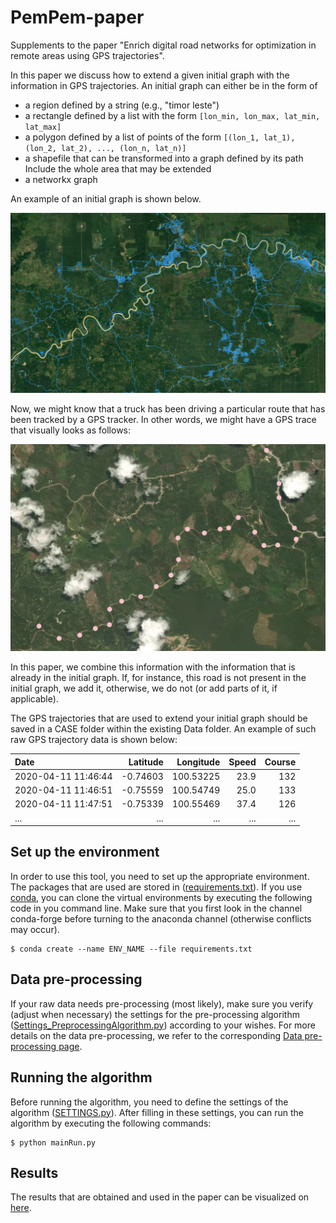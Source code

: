 # PemPem-paper
Supplements to the paper "Enrich digital road networks for optimization in remote areas using GPS trajectories".

[comment]: <> (Include authors)


In this paper we discuss how to extend a given initial graph with the information in GPS trajectories. An initial graph can either be in the form of
- a region defined by a string (e.g., "timor leste") 
- a rectangle defined by a list with the form `[lon_min, lon_max, lat_min, lat_max]`
- a polygon defined by a list of points of the form `[(lon_1, lat_1), (lon_2, lat_2), ..., (lon_n, lat_n)]`
- a shapefile that can be transformed into a graph defined by its path Include the whole area that may be extended
- a networkx graph

An example of an initial graph is shown below. 

<img src="readmefigures/initial_graph_example.png" width="800">

Now, we might know that a truck has been driving a particular route that has been tracked by a GPS tracker. In other words, we might have a GPS trace that visually looks as follows: 

<img src="readmefigures/trajectory_example.png" width="600">

In this paper, we combine this information with the information that is already in the initial graph. If, for instance, this road is not present in the initial graph, we add it, otherwise, we do not (or add parts of it, if applicable). 

The GPS trajectories that are used to extend your initial graph should be saved in a CASE folder within the existing Data folder. An example of such raw GPS trajectory data is shown below:

| Date                |Latitude|Longitude|Speed  |Course |
| :------------------ |-------:|--------:|------:|------:|
| 2020-04-11 11:46:44 |-0.74603|100.53225 | 23.9 | 132  | 
| 2020-04-11 11:46:51 |-0.75559|100.54749 | 25.0 | 133 |
| 2020-04-11 11:47:51 |-0.75339|100.55469 | 37.4 | 126 |
| ... | ... | ... | ... | ... |

## Set up the environment
In order to use this tool, you need to set up the appropriate environment. The packages that are used are stored in ([requirements.txt](https://github.com/valentijnstienen/PemPem-paper/tree/main/requirements.txt)). If you use [conda](https://conda.io), you can clone the virtual environments by executing the following code in you command line. Make sure that you first look in the channel conda-forge before turning to the anaconda channel (otherwise conflicts may occur). 

```
$ conda create --name ENV_NAME --file requirements.txt
```


## Data pre-processing
If your raw data needs pre-processing (most likely), make sure you verify (adjust when necessary) the settings for the pre-processing algorithm ([Settings_PreprocessingAlgorithm.py](https://github.com/valentijnstienen/PemPem-paper/blob/main/Data%20(github)/SETTINGS_PreprocessingAlgorithm.py)) according to your wishes. For more details on the data pre-processing, we refer to the corresponding [Data pre-processing page](https://github.com/valentijnstienen/PemPem-paper/tree/main/Data%20(github)).


## Running the algorithm
Before running the algorithm, you need to define the settings of the algorithm ([SETTINGS.py](https://github.com/valentijnstienen/PemPem-paper/tree/main/SETTINGS.py)). After filling in these settings, you can run the algorithm by executing the following commands:

```
$ python mainRun.py
```

## Results
The results that are obtained and used in the paper can be visualized on [here](http://network-extension-app.herokuapp.com).
